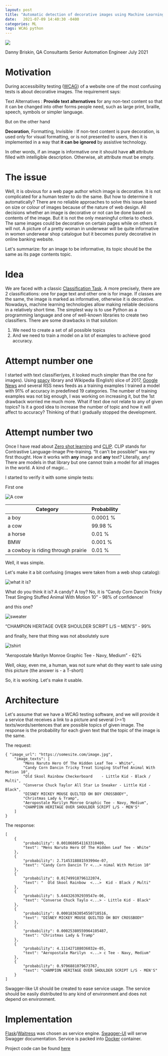 ```yaml
---
layout: post
title: "Automatic detection of decorative images using Machine Learning"
date:   2021-07-09 14:40:30 -0400
categories: ML 
tags: WCAG python 
---
```

![](/images/blog-series-7.webp)

Danny Briskin, QA Consultants Senior Automation Engineer
July 2021

# Motivation
During accessibility testing ([WCAG](https://www.w3.org/WAI/standards-guidelines/wcag/)) of a website one of the most confusing tests is about decorative images. The requirement says:

Text Alternatives
: **Provide text alternatives** for any non-text content so that it can be changed into other forms people need, such as large print, braille, speech, symbols or simpler language.

But on the other hand

**Decoration**, Formatting, Invisible
: If non-text content is pure decoration, is used only for visual formatting, or is not presented to users, then it is implemented in a way that **it can be ignored** by assistive technology.

In other words, if an image is informative one it should have **alt** attribute filled with intelligible description. Otherwise, alt attribute must be empty.

# The issue
Well, it is obvious for a web page author which image is decorative. It is not complicated for a human tester to do the same. But how to determine it automatically?
There are no reliable approaches to solve this issue based on size or colour of images because of the nature of web design.
All decisions whether an image is decorative or not can be done based on contents of the image. But it is not the only meaningful criteria to check.
The same images could be decorative on certain pages while on others it will not. 
A picture of a pretty woman in underwear will be quite informative in women underwear shop catalogue but it becomes purely decorative in online banking website. 

Let's summarize: for an image to be informative, its topic should be the same as its page contents topic.

# Idea
We are faced with a classic [Classification Task](https://en.wikipedia.org/wiki/Statistical_classification). A more precisely, there are 2 classifications: one for page text and other one is for image. If classes are the same, the image is marked as informative, otherwise it is decorative.
Nowadays, machine learning technologies allow making reliable decisions in a relatively short time.
The simplest way is to use Python as a programming language and one of well-known libraries to create two classifiers.
There are some drawbacks in that solution:
1. We need to create a set of all possible topics
2. And we need to train a model on a lot of examples to achieve good accuracy.

# Attempt number one
I started with text classifier(yes, it looked much simpler than the one for images). Using [spacy](https://spacy.io/) library and Wikipedia (English) slice of 2017, [Google News](https://news.google.com/) and several RSS news feeds as a training examples I trained a model with 91% of accuracy in predefined 19 categories.
The number of training examples was not big enough, I was working on increasing it, but the 1st drawback worried me much more. What if text doe not relate to any of given topics? Is it a good idea to increase the number of topic and how it will affect to accuracy?
Thinking of that I gradually stopped the development.

# Attempt number two
Once I have read about [Zero shot learning](https://en.wikipedia.org/wiki/Zero-shot_learning) and [CLIP](https://openai.com/blog/clip/). CLIP stands for Contrastive Language-Image Pre-training. “It can't be possible!” was my first thought. How it works with **any** image and **any** text? Literally, any! There are models in that library but one cannot train a model for all images in the world. A kind of magic...

I started to verify it with some simple tests:

First one

![A cow](/images/cow.jpg)

|Category|Probability|
|--- | ---| 
|a boy|0.0001 %|
|a cow|99.98 %|
|a horse|0.01 %|
|BMW|0.001 %|
|a cowboy is riding through prairie|0.01 %|

Well, it was simple. 

Let's make it a bit confusing (images were taken from a web shop catalog):

![what it is?](/images/1.jpg)

What do you think it is? A candy? A toy?
No, it is “Candy Corn Dancin Tricky Treat Singing Stuffed Animal With Motion 10” - 98% of confidence!

and this one?

![sweater](/images/2.jpg)

“CHAMPION HERITAGE OVER SHOULDER SCRIPT L/S – MEN'S” - 99%

and finally, here that thing was not absolutely sure

![tshirt](/images/3.jpg)

“Aeropostale Marilyn Monroe Graphic Tee - Navy, Medium” - 62%

Well, okay, even me, a human, was not sure what do they want to sale using this picture (the answer is - a T-short)

So, it is working. Let's make it usable.


# Architecture
Let's assume that we have a WCAG testing software, and we will provide it a service that receives a link to a picture and several (>=1) texts/words/sentences that are possible topics of given image.
The response is the probability for each given text that the topic of the image is the same.

The request:
```
{ "image_url": "https://somesite.com/image.jpg",
    "image_texts": [
        "Mens Naruto Hero Of The Hidden Leaf Tee - White",
        "Candy Corn Dancin Tricky Treat Singing Stuffed Animal With Motion 10",
        "Old Skool Rainbow Checkerboard    - Little Kid - Black / Multi",
        "Converse Chuck Taylor All Star Lo Sneaker - Little Kid - Black",
        "DISNEY MICKEY MOUSE QUILTED OH BOY CROSSBODY",
        "Christmas Lady & Tramp",
        "Aeropostale Marilyn Monroe Graphic Tee - Navy, Medium",
        "CHAMPION HERITAGE OVER SHOULDER SCRIPT L/S - MEN'S"
    ]
}
```

The response:
```
[
    {
        "probability": 0.0010680541163310409,
        "text": "Mens Naruto Hero Of The Hidden Leaf Tee - White"
    },
    {
        "probability": 2.7145318881593994e-07,
        "text": "Candy Corn Dancin Tr <...> nimal With Motion 10"
    },
    {
        "probability": 0.01749918796122074,
        "text": "  Old Skool Rainbow  <...>  Kid - Black / Multi"
    },
    {
        "probability": 5.644326392939547e-06,
        "text": "Converse Chuck Taylo <...> - Little Kid - Black"
    },
    {
        "probability": 0.00018363054550718516,
        "text": "DISNEY MICKEY MOUSE QUILTED OH BOY CROSSBODY"
    },
    {
        "probability": 0.00025380559964105487,
        "text": "Christmas Lady & Tramp"
    },
    {
        "probability": 4.111427188036032e-05,
        "text": "Aeropostale Marilyn  <...> c Tee - Navy, Medium"
    },
    {
        "probability": 0.9796881079673767,
        "text": "CHAMPION HERITAGE OVER SHOULDER SCRIPT L/S - MEN'S"
    }
]
```

Swagger-like UI should be created to ease service usage. 
The service should be easily distributed to any kind of environment and does not depend on environment.

# Implementation
[Flask](https://flask.palletsprojects.com/en/2.0.x/)/[Waitress](https://docs.pylonsproject.org/projects/waitress/en/stable/) was chosen as service engine. [Swagger-UI](https://pypi.org/project/swagger-ui-py/) will serve Swagger documentation.
Service is packed into [Docker](https://www.docker.com/) container.

Project code can be found [here](https://github.com/danny-briskin/classifyIt.git)


